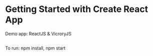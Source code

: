 # Getting Started with Create React App

Demo app: ReactJS & VicroryJS

##

To run: npm install, npm start
